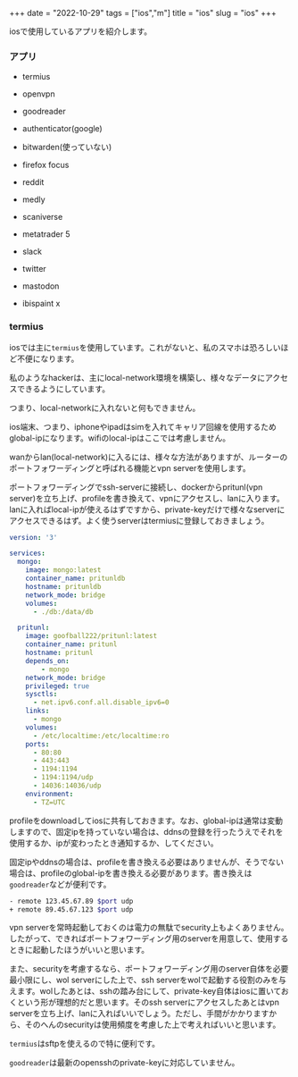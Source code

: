 +++
date = "2022-10-29"
tags = ["ios","m"]
title = "ios"
slug = "ios"
+++

iosで使用しているアプリを紹介します。

### アプリ

- termius

- openvpn

- goodreader

- authenticator(google)

- bitwarden(使っていない)

- firefox focus

- reddit

- medly

- scaniverse

- metatrader 5

- slack

- twitter

- mastodon

- ibispaint x

### termius

iosでは主に`termius`を使用しています。これがないと、私のスマホは恐ろしいほど不便になります。

私のようなhackerは、主にlocal-network環境を構築し、様々なデータにアクセスできるようにしています。

つまり、local-networkに入れないと何もできません。

ios端末、つまり、iphoneやipadはsimを入れてキャリア回線を使用するためglobal-ipになります。wifiのlocal-ipはここでは考慮しません。

wanからlan(local-network)に入るには、様々な方法がありますが、ルーターのポートフォワーディングと呼ばれる機能とvpn serverを使用します。

ポートフォワーディングでssh-serverに接続し、dockerからpritunl(vpn server)を立ち上げ、profileを書き換えて、vpnにアクセスし、lanに入ります。lanに入ればlocal-ipが使えるはずですから、private-keyだけで様々なserverにアクセスできるはず。よく使うserverはtermiusに登録しておきましょう。

```yml:docker-compose.yml
version: '3'

services:
  mongo:
    image: mongo:latest
    container_name: pritunldb
    hostname: pritunldb
    network_mode: bridge
    volumes:
      - ./db:/data/db

  pritunl:
    image: goofball222/pritunl:latest
    container_name: pritunl
    hostname: pritunl
    depends_on:
        - mongo
    network_mode: bridge
    privileged: true
    sysctls:
      - net.ipv6.conf.all.disable_ipv6=0
    links:
      - mongo
    volumes:
      - /etc/localtime:/etc/localtime:ro
    ports:
      - 80:80
      - 443:443
      - 1194:1194
      - 1194:1194/udp
      - 14036:14036/udp
    environment:
      - TZ=UTC
```

profileをdownloadしてiosに共有しておきます。なお、global-ipは通常は変動しますので、固定ipを持っていない場合は、ddnsの登録を行ったうえでそれを使用するか、ipが変わったとき通知するか、してください。

固定ipやddnsの場合は、profileを書き換える必要はありませんが、そうでない場合は、profileのglobal-ipを書き換える必要があります。書き換えは`goodreader`などが便利です。

```sh
- remote 123.45.67.89 $port udp
+ remote 89.45.67.123 $port udp
```

vpn serverを常時起動しておくのは電力の無駄でsecurity上もよくありません。したがって、できればポートフォワーディング用のserverを用意して、使用するときに起動したほうがいいと思います。

また、securityを考慮するなら、ポートフォワーディング用のserver自体を必要最小限にし、wol serverにした上で、ssh serverをwolで起動する役割のみを与えます。wolしたあとは、sshの踏み台にして、private-key自体はiosに置いておくという形が理想的だと思います。そのssh serverにアクセスしたあとはvpn serverを立ち上げ、lanに入ればいいでしょう。ただし、手間がかかりますから、そのへんのsecurityは使用頻度を考慮した上で考えればいいと思います。

`termius`はsftpを使えるので特に便利です。

`goodreader`は最新のopensshのprivate-keyに対応していません。

